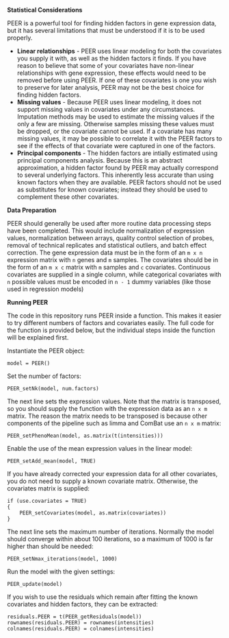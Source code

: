 **Statistical Considerations**

PEER is a powerful tool for finding hidden factors in gene expression data, but it has several limitations that must be understood if it is to be used properly.

* **Linear relationships** - PEER uses linear modeling for both the covariates you supply it with, as well as the hidden factors it finds.  If you have reason to believe that some of your covariates have non-linear relationships with gene expression, these effects would need to be removed before using PEER. If one of these covariates is one you wish to preserve for later analysis, PEER may not be the best choice for finding hidden factors.
* **Missing values** - Because PEER uses linear modeling, it does not support missing values in covariates under any circumstances.  Imputation methods may be used to estimate the missing values if the only a few are missing.  Otherwise samples missing these values must be dropped, or the covariate cannot be used.  If a covariate has many missing values, it may be possible to correlate it with the PEER factors to see if the effects of that covariate were captured in one of the factors.
* **Principal components** - The hidden factors are intially estimated using principal components analysis.  Because this is an abstract approximation, a hidden factor found by PEER may actually correspond to several underlying factors. This inherently less accurate than using known factors when they are available.  PEER factors should not be used as substitutes for known covariates; instead they should be used to complement these other covariates.  

**Data Preparation**

PEER should generally be used after more routine data processing steps have been completed.  This would include normalization of expression values, normalization between arrays, quality control selection of probes, removal of technical replicates and statistical outliers, and batch effect correction.  The gene expression data must be in the form of an <code>m x n</code> expression matrix with <code>n</code> genes and <code>m</code> samples.  The covariates should be in the form of an <code>m x c</code> matrix with <code>m</code> samples and <code>c</code> covariates.  Continuous covariates are supplied in a single column, while categorical covariates with <code>n</code> possible values must be encoded in <code>n - 1</code> dummy variables (like those used in regression models)

**Running PEER**

The code in this repository runs PEER inside a function.  This makes it easier to try different numbers of factors and covariates easily.  The full code for the function is provided below, but the individual steps inside the function will be explained first.

Instantiate the PEER object:

<code>model = PEER()</code>

Set the number of factors:

<code>PEER_setNk(model, num.factors)</code>

The next line sets the expression values.  Note that the matrix is transposed, so you should supply the function with the expression data as an <code>n x m</code> matrix.  The reason the matrix needs to be transposed is because other components of the pipeline such as limma and ComBat use an <code>n x m</code> matrix:

<code>PEER_setPhenoMean(model, as.matrix(t(intensities)))</code>

Enable the use of the mean expression values in the linear model:

<code>PEER_setAdd_mean(model, TRUE)</code>

If you have already corrected your expression data for all other covariates, you do not need to supply a known covariate matrix.  Otherwise, the covariates matrix is supplied:

```
if (use.covariates = TRUE)
{
    PEER_setCovariates(model, as.matrix(covariates))
}
```

The next line sets the maximum number of iterations.  Normally the model should converge within about 100 iterations, so a maximum of 1000 is far higher than should be needed:

<code>PEER_setNmax_iterations(model, 1000)</code>

Run the model with the given settings:

<code>PEER_update(model)</code>

If you wish to use the residuals which remain after fitting the known covariates and hidden factors, they can be extracted:

```
residuals.PEER = t(PEER_getResiduals(model))
rownames(residuals.PEER) = rownames(intensities)
colnames(residuals.PEER) = colnames(intensities)
```


